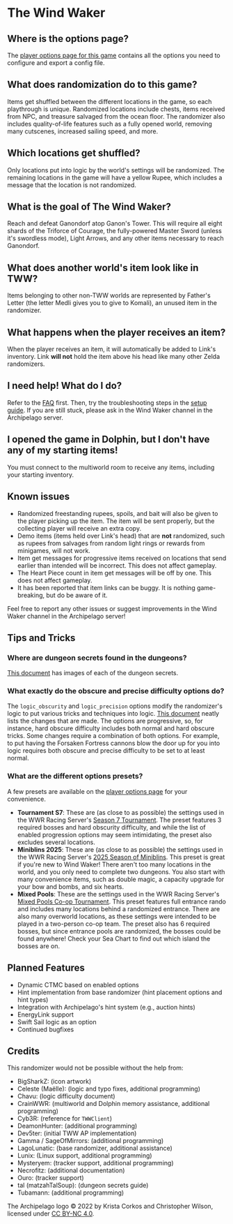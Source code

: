 # The Wind Waker

## Where is the options page?

The [player options page for this game](../player-options) contains all the options you need to configure and export a
config file.

## What does randomization do to this game?

Items get shuffled between the different locations in the game, so each playthrough is unique. Randomized locations
include chests, items received from NPC, and treasure salvaged from the ocean floor. The randomizer also includes
quality-of-life features such as a fully opened world, removing many cutscenes, increased sailing speed, and more.

## Which locations get shuffled?

Only locations put into logic by the world's settings will be randomized. The remaining locations in the game will have
a yellow Rupee, which includes a message that the location is not randomized.

## What is the goal of The Wind Waker?

Reach and defeat Ganondorf atop Ganon's Tower. This will require all eight shards of the Triforce of Courage, the
fully-powered Master Sword (unless it's swordless mode), Light Arrows, and any other items necessary to reach Ganondorf.

## What does another world's item look like in TWW?

Items belonging to other non-TWW worlds are represented by Father's Letter (the letter Medli gives you to give to
Komali), an unused item in the randomizer.

## What happens when the player receives an item?

When the player receives an item, it will automatically be added to Link's inventory. Link **will not** hold the item
above his head like many other Zelda randomizers.

## I need help! What do I do?

Refer to the [FAQ](https://lagolunatic.github.io/wwrando/faq/) first. Then, try the troubleshooting steps in the
[setup guide](/tutorial/The%20Wind%20Waker/setup/en). If you are still stuck, please ask in the Wind Waker channel in
the Archipelago server.

## I opened the game in Dolphin, but I don't have any of my starting items!

You must connect to the multiworld room to receive any items, including your starting inventory.

## Known issues

- Randomized freestanding rupees, spoils, and bait will also be given to the player picking up the item. The item will
  be sent properly, but the collecting player will receive an extra copy.
- Demo items (items held over Link's head) that are **not** randomized, such as rupees from salvages from random light
  rings or rewards from minigames, will not work.
- Item get messages for progressive items received on locations that send earlier than intended will be incorrect. This
  does not affect gameplay.
- The Heart Piece count in item get messages will be off by one. This does not affect gameplay.
- It has been reported that item links can be buggy. It is nothing game-breaking, but do be aware of it.

Feel free to report any other issues or suggest improvements in the Wind Waker channel in the Archipelago server!

## Tips and Tricks

### Where are dungeon secrets found in the dungeons?

[This document](https://docs.google.com/document/d/1LrjGr6W9970XEA-pzl8OhwnqMqTbQaxCX--M-kdsLos/edit?usp=sharing) has
images of each of the dungeon secrets.

### What exactly do the obscure and precise difficulty options do?

The `logic_obscurity` and `logic_precision` options modify the randomizer's logic to put various tricks and techniques
into logic.
[This document](https://docs.google.com/spreadsheets/d/14ToE1SvNr9yRRqU4GK2qxIsuDUs9Edegik3wUbLtzH8/edit?usp=sharing)
neatly lists the changes that are made. The options are progressive, so, for instance, hard obscure difficulty includes
both normal and hard obscure tricks. Some changes require a combination of both options. For example, to put having the
Forsaken Fortress cannons blow the door up for you into logic requires both obscure and precise difficulty to be set to
at least normal.

### What are the different options presets?

A few presets are available on the [player options page](../player-options) for your convenience.

- **Tournament S7**: These are (as close to as possible) the settings used in the WWR Racing Server's
  [Season 7 Tournament](https://docs.google.com/document/d/1mJj7an-DvpYilwNt-DdlFOy1fz5_NMZaPZvHeIekplc).
  The preset features 3 required bosses and hard obscurity difficulty, and while the list of enabled progression options
  may seem intimidating, the preset also excludes several locations.
- **Miniblins 2025**: These are (as close to as possible) the settings used in the WWR Racing Server's
  [2025 Season of Miniblins](https://docs.google.com/document/d/19vT68eU6PepD2BD2ZjR9ikElfqs8pXfqQucZ-TcscV8). This
  preset is great if you're new to Wind Waker! There aren't too many locations in the world, and you only need to
  complete two dungeons. You also start with many convenience items, such as double magic, a capacity upgrade for your
  bow and bombs, and six hearts.
- **Mixed Pools**: These are the settings used in the WWR Racing Server's
  [Mixed Pools Co-op Tournament](https://docs.google.com/document/d/1YGPTtEgP978TIi0PUAD792OtZbE2jBQpI8XCAy63qpg). This
  preset features full entrance rando and includes many locations behind a randomized entrance. There are also many
  overworld locations, as these settings were intended to be played in a two-person co-op team. The preset also has 6
  required bosses, but since entrance pools are randomized, the bosses could be found anywhere! Check your Sea Chart to
  find out which island the bosses are on.

## Planned Features

- Dynamic CTMC based on enabled options
- Hint implementation from base randomizer (hint placement options and hint types)
- Integration with Archipelago's hint system (e.g., auction hints)
- EnergyLink support
- Swift Sail logic as an option
- Continued bugfixes

## Credits

This randomizer would not be possible without the help from:

- BigSharkZ: (icon artwork)
- Celeste (Maëlle): (logic and typo fixes, additional programming)
- Chavu: (logic difficulty document)
- CrainWWR: (multiworld and Dolphin memory assistance, additional programming)
- Cyb3R: (reference for `TWWClient`)
- DeamonHunter: (additional programming)
- Dev5ter: (initial TWW AP implementation)
- Gamma / SageOfMirrors: (additional programming)
- LagoLunatic: (base randomizer, additional assistance)
- Lunix: (Linux support, additional programming)
- Mysteryem: (tracker support, additional programming)
- Necrofitz: (additional documentation)
- Ouro: (tracker support)
- tal (matzahTalSoup): (dungeon secrets guide)
- Tubamann: (additional programming)

The Archipelago logo © 2022 by Krista Corkos and Christopher Wilson, licensed under
[CC BY-NC 4.0](http://creativecommons.org/licenses/by-nc/4.0/).
